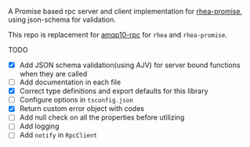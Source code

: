 A Promise based rpc server and client implementation for [rhea-promise](https://github.com/amqp/rhea-promise), using json-schema for validation.

This repo is replacement for [amqp10-rpc](https://github.com/mbroadst/amqp10-rpc.git) for `rhea` and `rhea-promise`. 


TODO
- [x] Add JSON schema validation(using AJV) for server bound functions when they are called
- [ ] Add documentation in each file
- [x] Correct type definitions and export defaults for this library
- [ ] Configure options in `tsconfig.json`
- [x] Return custom error object with codes
- [ ] Add null check on all the properties before utilizing
- [ ] Add logging
- [ ] Add `notify` in `RpcClient`